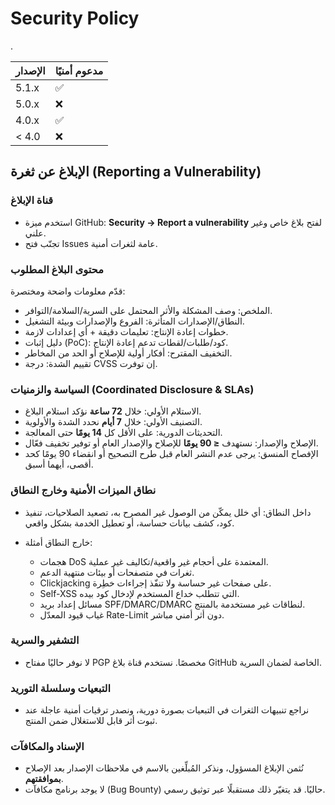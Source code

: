 # Security Policy
.

| الإصدار | مدعوم أمنيًا |
| ------- | ------------ |
| 5.1.x   | ✅            |
| 5.0.x   | ❌            |
| 4.0.x   | ✅            |
| < 4.0   | ❌            |

## الإبلاغ عن ثغرة (Reporting a Vulnerability)

### قناة الإبلاغ

* استخدم ميزة GitHub: **Security → Report a vulnerability** لفتح بلاغ خاص وغير علني.
* تجنّب فتح Issues عامة لثغرات أمنية.

### محتوى البلاغ المطلوب

قدّم معلومات واضحة ومختصرة:

* الملخص: وصف المشكلة والأثر المحتمل على السرية/السلامة/التوافر.
* النطاق/الإصدارات المتأثرة: الفروع والإصدارات وبيئة التشغيل.
* خطوات إعادة الإنتاج: تعليمات دقيقة + أي إعدادات لازمة.
* دليل إثبات (PoC): كود/طلبات/لقطات تدعم إعادة الإنتاج.
* التخفيف المقترح: أفكار أولية للإصلاح أو الحد من المخاطر.
* تقييم الشدة: درجة CVSS إن توفرت.

### السياسة والزمنيات (Coordinated Disclosure & SLAs)

* الاستلام الأولي: خلال **72 ساعة** نؤكد استلام البلاغ.
* التصنيف الأولي: خلال **7 أيام** نحدد الشدة والأولوية.
* التحديثات الدورية: على الأقل كل **14 يومًا** حتى المعالجة.
* الإصلاح والإصدار: نستهدف **≤ 90 يومًا** للإصلاح والإصدار العام أو توفير تخفيف فعّال.
* الإفصاح المنسق: يرجى عدم النشر العام قبل طرح التصحيح أو انقضاء 90 يومًا كحد أقصى، أيهما أسبق.

### نطاق الميزات الأمنية وخارج النطاق

* داخل النطاق: أي خلل يمكّن من الوصول غير المصرح به، تصعيد الصلاحيات، تنفيذ كود، كشف بيانات حساسة، أو تعطيل الخدمة بشكل واقعي.
* خارج النطاق أمثلة:

  * هجمات DoS المعتمدة على أحجام غير واقعية/تكاليف غير عملية.
  * ثغرات في متصفحات أو بيئات منتهية الدعم.
  * Clickjacking على صفحات غير حساسة ولا تنفّذ إجراءات خطِرة.
  * Self-XSS التي تتطلب خداع المستخدم لإدخال كود بيده.
  * مسائل إعداد بريد SPF/DMARC/DMARC لنطاقات غير مستخدمة بالمنتج.
  * غياب قيود المعدّل Rate-Limit دون أثر أمني مباشر.

### التشفير والسرية

* لا نوفر حاليًا مفتاح PGP مخصصًا. نستخدم قناة بلاغ GitHub الخاصة لضمان السرية.

### التبعيات وسلسلة التوريد

* نراجع تنبيهات الثغرات في التبعيات بصورة دورية، ونصدر ترقيات أمنية عاجلة عند ثبوت أثر قابل للاستغلال ضمن المنتج.

### الإسناد والمكافآت

* نُثمن الإبلاغ المسؤول، ونذكر المُبلِّغين بالاسم في ملاحظات الإصدار بعد الإصلاح **بموافقتهم**.
* لا يوجد برنامج مكافآت (Bug Bounty) حاليًا. قد يتغيّر ذلك مستقبلًا عبر توثيق رسمي.
